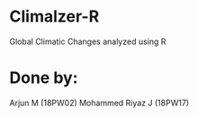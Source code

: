 # Climalzer-R

Global Climatic Changes analyzed using R

# Done by:

Arjun M (18PW02)   Mohammed Riyaz J (18PW17)
